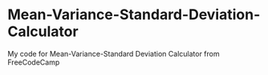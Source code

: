 # Mean-Variance-Standard-Deviation-Calculator
My code for Mean-Variance-Standard Deviation Calculator from FreeCodeCamp
